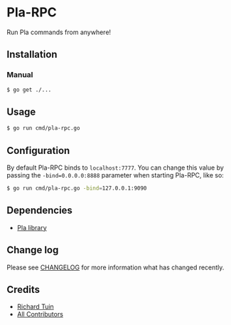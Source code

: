 # Pla-RPC

Run Pla commands from anywhere!

## Installation
### Manual

```bash
$ go get ./...
```

## Usage

```bash
$ go run cmd/pla-rpc.go
```

## Configuration

By default Pla-RPC binds to `localhost:7777`. You can change this value by passing the `-bind=0.0.0.0:8888` parameter when starting Pla-RPC, like so:

```bash
$ go run cmd/pla-rpc.go -bind=127.0.0.1:9090
```

## Dependencies

* [Pla library](https://github.com/rtuin/go-plalib.git)

## Change log

Please see [CHANGELOG](CHANGELOG.md) for more information what has changed recently.

## Credits

- [Richard Tuin](http://github.com/rtuin)
- [All Contributors](https://github.com/rtuin/pla-rpc/contributors)